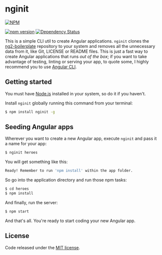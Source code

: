 # nginit

[![NPM](https://nodei.co/npm/nginit.png?compact=true)](https://nodei.co/npm/nginit/)

[![npm version](https://badge.fury.io/js/nginit.svg)](https://badge.fury.io/js/nginit) [![Dependency Status](https://david-dm.org/vermicida/nginit.svg)](https://david-dm.org/vermicida/nginit)

This is a simple CLI util to create Angular applications. `nginit` clones the [ng2-boilerplate](https://github.com/vermicida/ng2-boilerplate) repository to your system and removes all the unnecessary data from it, like Git, LICENSE or README files. This is just a fast way to create Angular applications that runs _out of the box_; if you want to take advantage of testing, linting or serving your app, to quote some, I highly recommend you to use [Angular CLI](https://cli.angular.io).

## Getting started

You must have [Node.js](https://nodejs.org/en/) installed in your system, so do it if you haven't.

Install `nginit` globally running this command from your terminal:
```bash
$ npm install nginit -g
```

## Seeding Angular apps

Wherever you want to create a new Angular app, execute `nginit` and pass it a name for your app:
```bash
$ nginit heroes
```

You will get something like this:
```bash
Ready! Remember to run 'npm install' within the app folder.
```

So go into the application directory and run those npm tasks:
```bash
$ cd heroes
$ npm install
```

And finally, run the server:
```bash
$ npm start
```

And that's all. You're ready to start coding your new Angular app.

## License

Code released under the [MIT license](./LICENSE).
